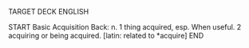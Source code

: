 TARGET DECK
ENGLISH

START
Basic
Acquisition
Back: n. 1 thing acquired, esp. When useful. 2 acquiring or being acquired. [latin: related to *acquire]
END
